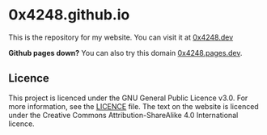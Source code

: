 # 0x4248.github.io

This is the repository for my website. You can visit it at [0x4248.dev](https://0x4248.dev)

**Github pages down?**
You can also try this domain [0x4248.pages.dev](https://0x4248.pages.dev).

## Licence

This project is licenced under the GNU General Public Licence v3.0. For more information, see the [LICENCE](LICENCE) file. The text on the website is licenced under the Creative Commons Attribution-ShareAlike 4.0 International licence.